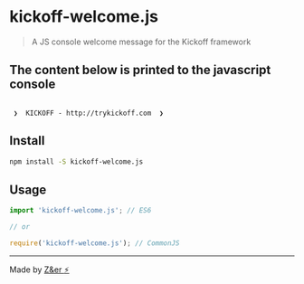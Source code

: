 # kickoff-welcome.js
> A JS console welcome message for the Kickoff framework

## The content below is printed to the javascript console
```

 ❯  KICKOFF - http://trykickoff.com  ❯

```

## Install

```sh
npm install -S kickoff-welcome.js
```

## Usage

```js
import 'kickoff-welcome.js'; // ES6

// or

require('kickoff-welcome.js'); // CommonJS
```

---
Made by [Z&er :zap:](https://github.com/mrmartineau/)
